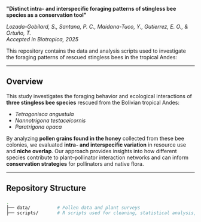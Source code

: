 **"Distinct intra- and interspecific foraging patterns of stingless bee species as a conservation tool"**

*Lozada-Gobilard, S., Santana, P. C., Maidana-Tuco, Y., Gutierrez, E. O., & Ortuño, T.*  
_Accepted in Biotropica, 2025_

This repository contains the data and analysis scripts used to investigate the foraging patterns of rescued stingless bees in the tropical Andes:

---

## Overview

This study investigates the foraging behavior and ecological interactions of **three stingless bee species** rescued from the Bolivian tropical Andes:  
- *Tetragonisca angustula*  
- *Nannotrigona testaceicornis*  
- *Paratrigona opaca*

By analyzing **pollen grains found in the honey** collected from these bee colonies, we evaluated **intra- and interspecific variation** in resource use and **niche overlap**. Our approach provides insights into how different species contribute to plant–pollinator interaction networks and can inform **conservation strategies** for pollinators and native flora.

---

##  Repository Structure

```bash
.
├── data/          # Pollen data and plant surveys
├── scripts/       # R scripts used for cleaning, statistical analysis, and visualization
